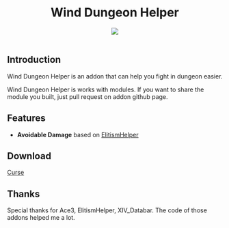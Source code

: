 <div align="center">
<h1>Wind Dungeon Helper</h1>
<img src="https://img.shields.io/badge/Version-1.0-green.svg?longCache=true&style=flat"/>
</div><br>

## Introduction
Wind Dungeon Helper is an addon that can help you fight in dungeon easier.

Wind Dungeon Helper is works with modules. If you want to share the module you built, just pull request on addon github page.

## Features
- **Avoidable Damage** based on [ElitismHelper](https://wow.curseforge.com/projects/elitismhelper)

## Download
[Curse](https://wow.curseforge.com/projects/wind-dungeon-helper)

## Thanks
Special thanks for Ace3, ElitismHelper, XIV_Databar.
The code of those addons helped me a lot.
